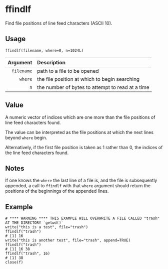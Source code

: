 ffindlf
=======

Find file positions of line feed characters (ASCII 10).

Usage
-----

    ffindlf(filename, where=0, n=1024L)

|   Argument | Description                                      |
| ---------: | :----------------------------------------------- |
| `filename` | path to a file to be opened                      |
|    `where` | the file position at which to begin searching    |
|        `n` | the number of bytes to attempt to read at a time |

Value
-----

A numeric vector of indices which are one more than the file positions of line feed characters found.

The value can be interpreted as the file positions at which the next lines beyond `where` begin.

Alternatively, if the first file position is taken as 1 rather than 0,
the indices of the line feed characters found.

Notes
-----

If one knows the `where` the last line of a file is, and
the file is subsequently appended,
a call to `ffindlf` with that `where` argument should return
the positions of the beginnings of the appended lines.

Example
-------

    # **** WARNING **** THIS EXAMPLE WILL OVERWRITE A FILE CALLED "trash" AT THE DIRECTORY `getwd()`
    write("this is a test", file="trash")
    ffindlf("trash")
    # [1] 16
    write("this is another test", file="trash", append=TRUE)
    ffindlf("trash")
    # [1] 16 38
    ffindlf("trash", 16)
    # [1] 38
    close(f)
    
